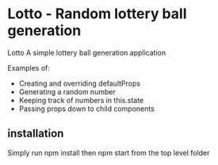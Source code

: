 # Lotto - Random lottery ball generation

Lotto
A simple lottery ball generation application

Examples of:
* Creating and overriding defaultProps
* Generating a random number
* Keeping track of numbers in this.state
* Passing props down to child components

## installation
Simply run npm install then npm start from the top level folder
